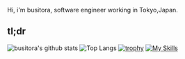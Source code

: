 Hi, i'm busitora, software engineer working in Tokyo,Japan. <br>

## tl;dr
![busitora's github stats](https://github-readme-stats.vercel.app/api?username=busitora&count_private=true&show_icons=true&theme=radical&count_private=true&include_orgs=true)
![Top Langs](https://github-readme-stats.vercel.app/api/top-langs/?username=busitora&theme=radical)
[![trophy](https://github-profile-trophy.vercel.app/?username=busitora&column=9)](https://github.com/busitora/github-profile-trophy)
[![My Skills](https://skillicons.dev/icons?i=html,css,js,ts,ruby,rails,graphql,react,vue,docker,mysql,postgresql,redis,github,figma)](https://skillicons.dev)